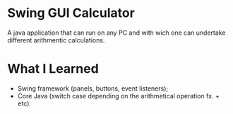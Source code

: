 # Swing GUI Calculator

A java application that can run on any PC and with wich one can undertake different arithmentic calculations.

# What I Learned

* Swing framework (panels, buttons, event listeners);
* Core Java (switch case depending on the arithmetical operation fx. + etc).
